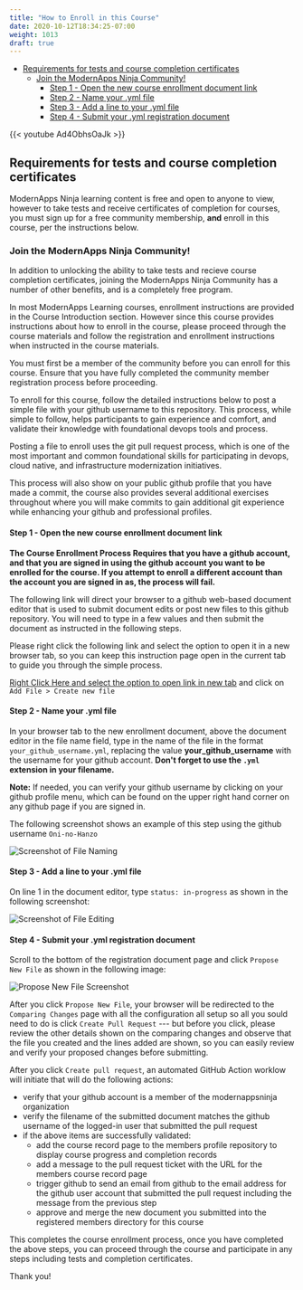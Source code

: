 ```yaml
---
title: "How to Enroll in this Course"
date: 2020-10-12T18:34:25-07:00
weight: 1013
draft: true
---
```


- [Requirements for tests and course completion certificates](#requirements-for-tests-and-course-completion-certificates)
  - [Join the ModernApps Ninja Community!](#join-the-modernapps-ninja-community)
    - [Step 1 - Open the new course enrollment document link](#step-1---open-the-new-course-enrollment-document-link)
    - [Step 2 - Name your .yml file](#step-2---name-your-yml-file)
    - [Step 3 - Add a line to your .yml file](#step-3---add-a-line-to-your-yml-file)
    - [Step 4 - Submit your .yml registration document](#step-4---submit-your-yml-registration-document)
 

{{< youtube Ad4ObhsOaJk >}}

## Requirements for tests and course completion certificates

ModernApps Ninja learning content is free and open to anyone to view, however to take tests and receive certificates of completion for courses, you must sign up for a free community membership, **and** enroll in this course, per the instructions below.

### Join the ModernApps Ninja Community!

In addition to unlocking the ability to take tests and recieve course completion certificates, joining the ModernApps Ninja Community has a number of other benefits, and is a completely free program.

In most ModernApps Learning courses, enrollment instructions are provided in the Course Introduction section. However since this course provides instructions about how to enroll in the course, please proceed through the course materials and follow the registration and enrollment instructions when instructed in the course materials.

You must first be a member of the community before you can enroll for this course. Ensure that you have fully completed the community member registration process before proceeding.

To enroll for this course, follow the detailed instructions below to post a simple file with your github username to this repository. This process, while simple to follow, helps participants to gain experience and comfort, and validate their knowledge with foundational devops tools and process.

Posting a file to enroll uses the git pull request process, which is one of the most important and common foundational skills for participating in devops, cloud native, and infrastructure modernization initiatives.

This process will also show on your public github profile that you have made a commit, the course also provides several additional exercises throughout where you will make commits to gain additional git experience while enhancing your github and professional profiles.

#### Step 1 - Open the new course enrollment document link

**The Course Enrollment Process Requires that you have a github account, and that you are signed in using the github account you want to be enrolled for the course. If you attempt to enroll a different account than the account you are signed in as, the process will fail.**

The following link will direct your browser to a github web-based document editor that is used to submit document edits or post new files to this github repository. You will need to type in a few values and then submit the document as instructed in the following steps.

Please right click the following link and select the option to open it in a new browser tab, so you can keep this instruction page open in the current tab to guide you through the simple process.

[Right Click Here and select the option to open link in new tab](https://github.com/ModernAppsNinja/modernappsskills101_ms4043/tree/main/static/admin/userdata/registered_members) and click on `Add File > Create new file`

#### Step 2 - Name your .yml file

In your browser tab to the new enrollment document, above the document editor in the file name field, type in the name of the file in the format `your_github_username.yml`, replacing the value **your_github_username** with the username for your github account. **Don't forget to use the `.yml` extension in your filename.**

**Note:** If needed, you can verify your github username by clicking on your github profile menu, which can be found on the upper right hand corner on any github page if you are signed in.

The following screenshot shows an example of this step using the github username `Oni-no-Hanzo`

![Screenshot of File Naming](https://modernapps.ninja/course_repo_template_ct8279/admin/assets/images/course_registration_file_naming.png)

#### Step 3 - Add a line to your .yml file

On line 1 in the document editor, type `status: in-progress` as shown in the following screenshot:

![Screenshot of File Editing](https://modernapps.ninja/course_repo_template_ct8279/admin/assets/images/course_registration_file_editing.png)

#### Step 4 - Submit your .yml registration document

Scroll to the bottom of the registration document page and click `Propose New File` as shown in the following image:

![Propose New File Screenshot](https://github.com/ModernAppsNinja/course_repo_template_ct8279/new/main/static/admin/userdata/registered_members)

After you click `Propose New File`, your browser will be redirected to the `Comparing Changes` page with all the configuration all setup so all you sould need to do is click `Create Pull Request` --- but before you click, please review the other details shown on the comparing changes and observe that the file you created and the lines added are shown, so you can easily review and verify your proposed changes before submitting.

After you click `Create pull request`, an automated GitHub Action worklow will initiate that will do the following actions:
- verify that your github account is a member of the modernappsninja organization
- verify the filename of the submitted document matches the github username of the logged-in user that submitted the pull request
- if the above items are successfully validated:
  - add the course record page to the members profile repository to display course progress and completion records
  - add a message to the pull request ticket with the URL for the members course record page
  - trigger github to send an email from github to the email address for the github user account that submitted the pull request including the message from the previous step
  - approve and merge the new document you submitted into the registered members directory for this course

This completes the course enrollment process, once you have completed the above steps, you can proceed through the course and participate in any steps including tests and completion certificates.

Thank you!
